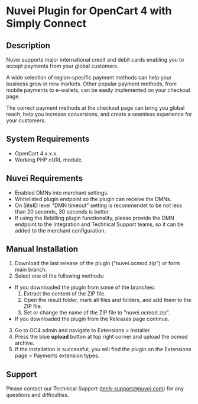 # Nuvei Plugin for OpenCart 4 with Simply Connect

## Description
Nuvei supports major international credit and debit cards enabling you to accept payments from your global customers. 

A wide selection of region-specific payment methods can help your business grow in new markets. Other popular payment methods, from mobile payments to e-wallets, can be easily implemented on your checkout page.

The correct payment methods at the checkout page can bring you global reach, help you increase conversions, and create a seamless experience for your customers.

## System Requirements
- OpenCart 4.x.x.x.  
- Working PHP cURL module.

## Nuvei Requirements
- Enabled DMNs into merchant settings.  
- Whitelisted plugin endpoint so the plugin can receive the DMNs.  
- On SiteID level "DMN  timeout" setting is recommendet to be not less than 20 seconds, 30 seconds is better.  
- If using the Rebilling plugin functionality, please provide the DMN endpoint to the Integration and Technical Support teams, so it can be added to the merchant configuration.

## Manual Installation
1. Download the last release of the plugin ("nuvei.ocmod.zip") or form main branch.
2. Select one of the following methods:
  - If you downloaded the plugin from some of the branches:
    1. Extract the content of the ZIP file.
	2. Open the result folder, mark all files and folders, and add them to the ZIP file.
    3. Set or change the name of the ZIP file to "nuvei.ocmod.zip".
  - If you downloaded the plugin from the Releases page continue.
3. Go to OC4 admin and navigate to Extensions > Installer.
5. Press the blue **upload** button at top right corner and upload the ocmod archive.
6. If the installation is successful, you will find the plugin on the Extensions page > Payments extension types.

## Support
Please contact our Technical Support (tech-support@nuvei.com) for any questions and difficulties.